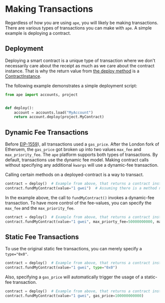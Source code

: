 # Making Transactions

Regardless of how you are using `ape`, you will likely be making transactions. There are various types of transactions
you can make with `ape`. A simple example is deploying a contract.

## Deployment

Deploying a smart contract is a unique type of transaction where we don't necessarily care about the receipt as much
as we care about the contract instance. That is why the return value from
[the deploy method](../methoddocs/api.html?highlight=accountapi#ape.api.accounts.AccountAPI.deploy) is a
[ContractInstance](../methoddocs/contracts.html?highlight=contractinstance#ape.contracts.base.ContractInstance).

The following example demonstrates a simple deployment script:

```python
from ape import accounts, project


def deploy():
    account = accounts.load("MyAccount")
    return account.deploy(project.MyContract)
```

## Dynamic Fee Transactions

Before [EIP-1559](https://eips.ethereum.org/EIPS/eip-1559)), all transactions used a `gas_price`. After the London fork
of Etheruem, the `gas_price` got broken up into two values `max_fee` and `max_priority_fee`. The `ape` platform supports
both types of transactions. By default, transactions use the dynamic fee model. Making contract calls without specifying
any additional `kwargs` will use a dynamic-fee transaction.

Calling certain methods on a deployed-contract is a way to transact.

```python
contract = deploy()  # Example from above, that returns a contract instance.
contract.fundMyContract(value="1 gwei")  # Assuming there is a method named 'fundMyContract' on MyContract.
```

In the example above, the call to `fundMyContract()` invokes a dynamic-fee transaction. To have more control of the 
fee-values, you can specify the `max_fee` and the `max_priority_fee`.

```python
contract = deploy()  # Example from above, that returns a contract instance.
contract.fundMyContract(value="1 gwei", max_priorty_fee=50000000000, max_fee=100000000000)
```

## Static Fee Transactions

To use the original static fee transactions, you can merely specify a `type="0x0"`.

```python
contract = deploy()  # Example from above, that returns a contract instance.
contract.fundMyContract(value="1 gwei", type="0x0")
```

Also, specifying a `gas_price` will automatically trigger the usage of a static-fee transaction.

```python
contract = deploy()  # Example from above, that returns a contract instance.
contract.fundMyContract(value="1 gwei", gas_price=100000000000)
```
